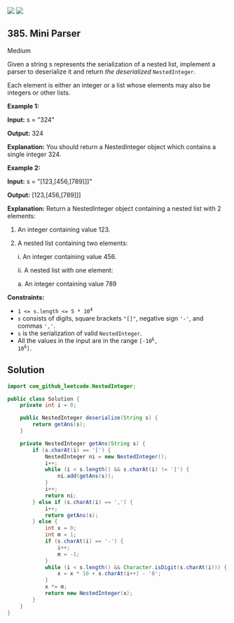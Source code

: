 [![](https://img.shields.io/github/stars/javadev/LeetCode-in-Java?label=Stars&style=flat-square)](https://github.com/javadev/LeetCode-in-Java)
[![](https://img.shields.io/github/forks/javadev/LeetCode-in-Java?label=Fork%20me%20on%20GitHub%20&style=flat-square)](https://github.com/javadev/LeetCode-in-Java/fork)

## 385\. Mini Parser

Medium

Given a string s represents the serialization of a nested list, implement a parser to deserialize it and return _the deserialized_ `NestedInteger`.

Each element is either an integer or a list whose elements may also be integers or other lists.

**Example 1:**

**Input:** s = "324"

**Output:** 324

**Explanation:** You should return a NestedInteger object which contains a single integer 324.

**Example 2:**

**Input:** s = "[123,[456,[789]]]"

**Output:** [123,[456,[789]]]

**Explanation:** 
Return a NestedInteger object containing a nested list with 2 elements: 
1. An integer containing value 123. 
2. A nested list containing two elements:
   
   i. An integer containing value 456. 
   
    ii. A nested list with one element:
        
    a. An integer containing value 789

**Constraints:**

*   <code>1 <= s.length <= 5 * 10<sup>4</sup></code>
*   `s` consists of digits, square brackets `"[]"`, negative sign `'-'`, and commas `','`.
*   `s` is the serialization of valid `NestedInteger`.
*   All the values in the input are in the range <code>[-10<sup>6</sup>, 10<sup>6</sup>]</code>.

## Solution

```java
import com_github_leetcode.NestedInteger;

public class Solution {
    private int i = 0;

    public NestedInteger deserialize(String s) {
        return getAns(s);
    }

    private NestedInteger getAns(String s) {
        if (s.charAt(i) == '[') {
            NestedInteger ni = new NestedInteger();
            i++;
            while (i < s.length() && s.charAt(i) != ']') {
                ni.add(getAns(s));
            }
            i++;
            return ni;
        } else if (s.charAt(i) == ',') {
            i++;
            return getAns(s);
        } else {
            int x = 0;
            int m = 1;
            if (s.charAt(i) == '-') {
                i++;
                m = -1;
            }
            while (i < s.length() && Character.isDigit(s.charAt(i))) {
                x = x * 10 + s.charAt(i++) - '0';
            }
            x *= m;
            return new NestedInteger(x);
        }
    }
}
```